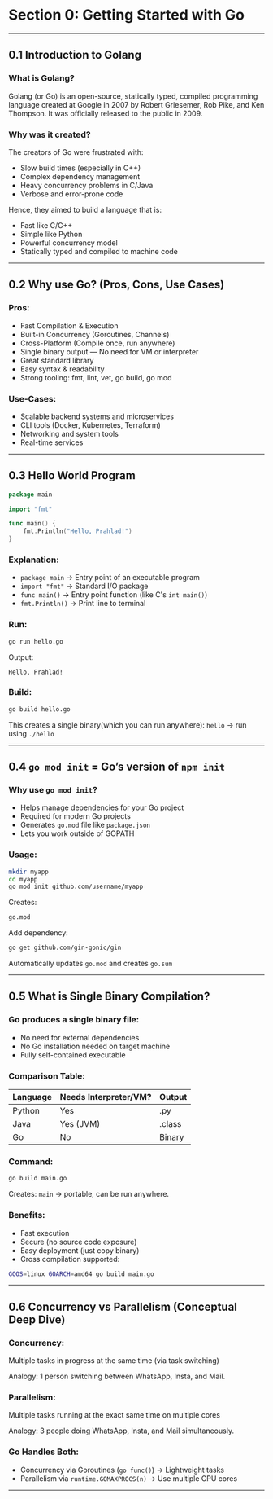 # Section 0: Getting Started with Go

---

## 0.1 Introduction to Golang

### What is Golang?

Golang (or Go) is an open-source, statically typed, compiled programming language created at Google in 2007 by Robert Griesemer, Rob Pike, and Ken Thompson. It was officially released to the public in 2009.

### Why was it created?

The creators of Go were frustrated with:

* Slow build times (especially in C++)
* Complex dependency management
* Heavy concurrency problems in C/Java
* Verbose and error-prone code

Hence, they aimed to build a language that is:

* Fast like C/C++
* Simple like Python
* Powerful concurrency model
* Statically typed and compiled to machine code

---

## 0.2 Why use Go? (Pros, Cons, Use Cases)

### Pros:

* Fast Compilation & Execution
* Built-in Concurrency (Goroutines, Channels)
* Cross-Platform (Compile once, run anywhere)
* Single binary output — No need for VM or interpreter
* Great standard library
* Easy syntax & readability
* Strong tooling: fmt, lint, vet, go build, go mod


### Use-Cases:

* Scalable backend systems and microservices
* CLI tools (Docker, Kubernetes, Terraform)
* Networking and system tools
* Real-time services

---



## 0.3 Hello World Program

```go
package main

import "fmt"

func main() {
    fmt.Println("Hello, Prahlad!")
}
```

### Explanation:

* `package main` → Entry point of an executable program
* `import "fmt"` → Standard I/O package
* `func main()` → Entry point function (like C's `int main()`)
* `fmt.Println()` → Print line to terminal

### Run:

```sh
go run hello.go
```

Output:

```
Hello, Prahlad!
```

### Build:

```sh
go build hello.go
```

This creates a single binary(which you can run anywhere): `hello` → run using `./hello`

---

## 0.4 `go mod init` = Go’s version of `npm init`

### Why use `go mod init`?

* Helps manage dependencies for your Go project
* Required for modern Go projects
* Generates `go.mod` file like `package.json`
* Lets you work outside of GOPATH

### Usage:

```sh
mkdir myapp
cd myapp
go mod init github.com/username/myapp
```

Creates:

```txt
go.mod
```

Add dependency:

```sh
go get github.com/gin-gonic/gin
```

Automatically updates `go.mod` and creates `go.sum`

---

## 0.5 What is Single Binary Compilation?

### Go produces a single binary file:

* No need for external dependencies
* No Go installation needed on target machine
* Fully self-contained executable

### Comparison Table:

| Language | Needs Interpreter/VM? | Output |
| -------- | --------------------- | ------ |
| Python   | Yes                   | .py    |
| Java     | Yes (JVM)             | .class |
| Go       | No                    | Binary |

### Command:

```sh
go build main.go
```

Creates: `main` → portable, can be run anywhere.

### Benefits:

* Fast execution
* Secure (no source code exposure)
* Easy deployment (just copy binary)
* Cross compilation supported:

```sh
GOOS=linux GOARCH=amd64 go build main.go
```

---

## 0.6 Concurrency vs Parallelism (Conceptual Deep Dive)

### Concurrency:

Multiple tasks in progress at the same time (via task switching)

Analogy: 1 person switching between WhatsApp, Insta, and Mail.

### Parallelism:

Multiple tasks running at the exact same time on multiple cores

Analogy: 3 people doing WhatsApp, Insta, and Mail simultaneously.

### Go Handles Both:

* Concurrency via Goroutines (`go func()`) → Lightweight tasks
* Parallelism via `runtime.GOMAXPROCS(n)` → Use multiple CPU cores



---